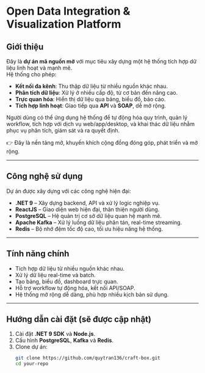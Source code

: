 # Open Data Integration & Visualization Platform

## Giới thiệu  

Đây là **dự án mã nguồn mở** với mục tiêu xây dựng một hệ thống tích hợp dữ liệu linh hoạt và mạnh mẽ.  
Hệ thống cho phép:  

- **Kết nối đa kênh**: Thu thập dữ liệu từ nhiều nguồn khác nhau.  
- **Phân tích dữ liệu**: Xử lý ở nhiều cấp độ, từ cơ bản đến nâng cao.  
- **Trực quan hóa**: Hiển thị dữ liệu qua bảng, biểu đồ, báo cáo.  
- **Tích hợp linh hoạt**: Giao tiếp qua **API** và **SOAP**, dễ mở rộng.  

Người dùng có thể ứng dụng hệ thống để tự động hóa quy trình, quản lý workflow, tích hợp với dịch vụ web/app/desktop, và khai thác dữ liệu nhằm phục vụ phân tích, giám sát và ra quyết định.  

👉 Đây là nền tảng mở, khuyến khích cộng đồng đóng góp, phát triển và mở rộng.  

---

## Công nghệ sử dụng  

Dự án được xây dựng với các công nghệ hiện đại:  

- **.NET 9** – Xây dựng backend, API và xử lý logic nghiệp vụ.  
- **ReactJS** – Giao diện web hiện đại, thân thiện người dùng.  
- **PostgreSQL** – Hệ quản trị cơ sở dữ liệu quan hệ mạnh mẽ.  
- **Apache Kafka** – Xử lý luồng dữ liệu phân tán, real-time streaming.  
- **Redis** – Bộ nhớ đệm tốc độ cao, tối ưu hiệu năng hệ thống.  

---

## Tính năng chính  

- Tích hợp dữ liệu từ nhiều nguồn khác nhau.  
- Xử lý dữ liệu real-time và batch.  
- Tạo bảng, biểu đồ, dashboard trực quan.  
- Hỗ trợ workflow tự động hóa, kết nối API/SOAP.  
- Hệ thống mở rộng dễ dàng, phù hợp nhiều kịch bản sử dụng.  

---

## Hướng dẫn cài đặt (sẽ được cập nhật)  

1. Cài đặt **.NET 9 SDK** và **Node.js**.  
2. Cấu hình **PostgreSQL**, **Kafka** và **Redis**.  
3. Clone dự án:  
   ```bash
   git clone https://github.com/quytran136/craft-box.git
   cd your-repo

